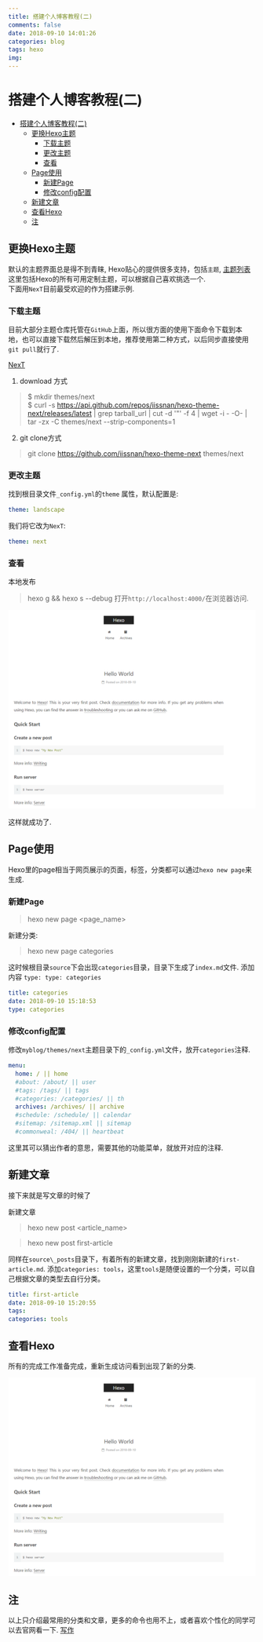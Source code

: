 ```yaml
---
title: 搭建个人博客教程(二)
comments: false
date: 2018-09-10 14:01:26
categories: blog
tags: hexo
img:
---
```


# 搭建个人博客教程(二)  

<!-- TOC -->

- [搭建个人博客教程(二)](#搭建个人博客教程二)
    - [更换Hexo主题](#更换hexo主题)
        - [下载主题](#下载主题)
        - [更改主题](#更改主题)
        - [查看](#查看)
    - [Page使用](#page使用)
        - [新建Page](#新建page)
        - [修改config配置](#修改config配置)
    - [新建文章](#新建文章)
    - [查看Hexo](#查看hexo)
    - [注](#注)

<!-- /TOC -->

## 更换Hexo主题  
默认的主题界面总是得不到青睐, Hexo贴心的提供很多支持，包括`主题`, [主题列表](https://hexo.io/themes/) 这里包括Hexo的所有可用定制主题，可以根据自己喜欢挑选一个.  
下面用`NexT`目前最受欢迎的作为搭建示例.  

### 下载主题  
目前大部分主题仓库托管在`GitHub`上面，所以很方面的使用下面命令下载到本地，也可以直接下载然后解压到本地，推荐使用第二种方式，以后同步直接使用`git pull`就行了.  
 
[NexT](https://github.com/iissnan/hexo-theme-next)  

1. download 方式
> $ mkdir themes/next  
> $ curl -s https://api.github.com/repos/iissnan/hexo-theme-next/releases/latest | grep tarball_url | cut -d '"' -f 4 | wget -i - -O- | tar -zx -C themes/next   --strip-components=1  

2. git clone方式
> git clone https://github.com/iissnan/hexo-theme-next themes/next

### 更改主题  
找到根目录文件`_config.yml`的`theme` 属性，默认配置是:  


``` yml
theme: landscape
```

我们将它改为`NexT`:  


``` yml
theme: next
```

### 查看
本地发布  
> hexo g && hexo s --debug
打开`http://localhost:4000/`在浏览器访问.  

![image](https://raw.githubusercontent.com/ChaosCoffee/ChaosCoffee.github.io/master/img/hexo-next.png)  

这样就成功了.

## Page使用  
Hexo里的page相当于网页展示的页面，标签，分类都可以通过`hexo new page`来生成.  

### 新建Page  
> hexo new page <page_name>  

新建分类:  

> hexo new page categories  

这时候根目录`source`下会出现`categories`目录，目录下生成了`index.md`文件.
添加内容 `type: type: categories`  

``` yml
title: categories
date: 2018-09-10 15:18:53
type: categories
```

### 修改config配置  

修改`myblog/themes/next`主题目录下的`_config.yml`文件，放开`categories`注释.  

``` yml
menu:
  home: / || home
  #about: /about/ || user
  #tags: /tags/ || tags
  #categories: /categories/ || th
  archives: /archives/ || archive
  #schedule: /schedule/ || calendar
  #sitemap: /sitemap.xml || sitemap
  #commonweal: /404/ || heartbeat
```

这里其可以猜出作者的意思，需要其他的功能菜单，就放开对应的注释.  



## 新建文章
接下来就是写文章的时候了
  
新建文章  
> hexo new post <article_name>  

> hexo new post first-article  

同样在`source\_posts`目录下，有着所有的新建文章，找到刚刚新建的`first-article.md`.
添加`categories: tools`，这里`tools`是随便设置的一个分类，可以自己根据文章的类型去自行分类。  

``` yml
title: first-article
date: 2018-09-10 15:20:55
tags:
categories: tools
```

## 查看Hexo
所有的完成工作准备完成，重新生成访问看到出现了新的分类.  

![image](https://raw.githubusercontent.com/ChaosCoffee/ChaosCoffee.github.io/master/img/hexo-next.png)  


## 注
以上只介绍最常用的分类和文章，更多的命令也用不上，或者喜欢个性化的同学可以去官网看一下. [写作](https://hexo.io/zh-cn/docs/writing)  